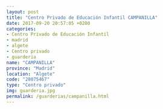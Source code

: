 ```yaml
---
layout: post
title: "Centro Privado de Educación Infantil CAMPANILLA"
date: 2017-09-20 20:57:05 +0200
categories:
- Centro Privado de Educación Infantil
- madrid
- algete
- Centro privado
- guarderia
name: "CAMPANILLA"
province: "Madrid"
location: "Algete"
code: "28075467"
type: "Centro privado"
img: guarderia.jpg
permalink: /guarderias/campanilla.html
---
```

